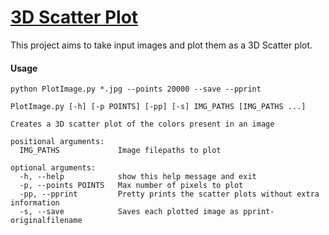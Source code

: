 # [3D Scatter Plot](https://david-carlson.github.io/blog/3D-Scatter-plots)
This project aims to take input images and plot them as a 3D Scatter plot.



#### Usage
```
python PlotImage.py *.jpg --points 20000 --save --pprint
```
```
PlotImage.py [-h] [-p POINTS] [-pp] [-s] IMG_PATHS [IMG_PATHS ...]

Creates a 3D scatter plot of the colors present in an image

positional arguments:
  IMG_PATHS             Image filepaths to plot

optional arguments:
  -h, --help            show this help message and exit
  -p, --points POINTS   Max number of pixels to plot
  -pp, --pprint         Pretty prints the scatter plots without extra information
  -s, --save            Saves each plotted image as pprint-originalfilename
```
